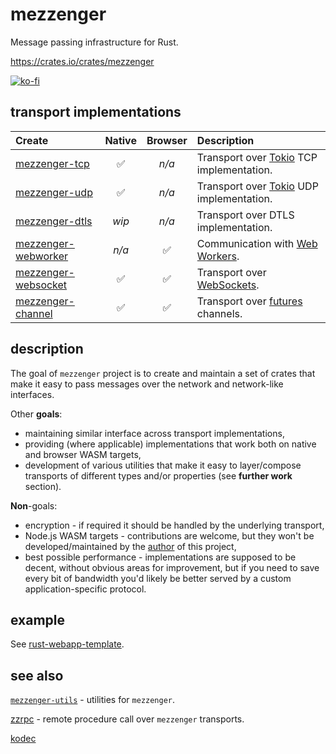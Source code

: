 # mezzenger

Message passing infrastructure for Rust.

https://crates.io/crates/mezzenger

[![ko-fi](https://ko-fi.com/img/githubbutton_sm.svg)](https://ko-fi.com/O5O31JYZ4)

## transport implementations

| Create                                                                                                       |    Native    |    Browser    | Description                                                                                                            |
|:-------------------------------------------------------------------------------------------------------------|:------------:|:-------------:|:-----------------------------------------------------------------------------------------------------------------------|
| [mezzenger-tcp](https://github.com/zduny/mezzenger/tree/master/mezzenger-tcp)                                | ✅           | *n/a*        | Transport over [Tokio](https://tokio.rs/) TCP implementation.                                                          |
| [mezzenger-udp](https://github.com/zduny/mezzenger/tree/master/mezzenger-udp)                                | ✅           | *n/a*        | Transport over [Tokio](https://tokio.rs/) UDP implementation.                                                          |
| [mezzenger-dtls](https://github.com/zduny/mezzenger/tree/master/mezzenger-dtls)                              | *wip*        | *n/a*        | Transport over DTLS implementation.                                                                                  |
| [mezzenger-webworker](https://github.com/zduny/mezzenger/tree/master/mezzenger-webworker)                    | *n/a*        | ✅             | Communication with [Web Workers](https://developer.mozilla.org/en-US/docs/Web/API/Web_Workers_API/Using_web_workers).  |
| [mezzenger-websocket](https://github.com/zduny/mezzenger/tree/master/mezzenger-websocket)                    | ✅           | ✅             | Transport over [WebSockets](https://developer.mozilla.org/en-US/docs/Web/API/WebSockets_API).                          |
| [mezzenger-channel](https://github.com/zduny/mezzenger/tree/master/mezzenger-channel)  | ✅      | ✅        | Transport over [futures](https://github.com/rust-lang/futures-rs) channels. |


## description

The goal of `mezzenger` project is to create and maintain a set of crates that make it easy to pass messages
over the network and network-like interfaces.

Other **goals**:
 - maintaining similar interface across transport implementations,
 - providing (where applicable) implementations that work both on native and browser WASM targets,
 - development of various utilities that make it easy to layer/compose transports of different types and/or properties (see **further work** section).

**Non**-goals:
 - encryption - if required it should be handled by the underlying transport,
 - Node.js WASM targets - contributions are welcome, but they won't be developed/maintained by the [author](https://github.com/zduny) of this project,
 - best possible performance - implementations are supposed to be decent, without obvious areas for improvement, but if you need to save every bit of bandwidth you'd likely be better served by a custom application-specific protocol.  

## example

See [rust-webapp-template](https://github.com/zduny/rust-webapp-template).

## see also

[`mezzenger-utils`](https://github.com/zduny/mezzenger/tree/master/mezzenger-utils) - utilities for `mezzenger`.

[zzrpc](https://github.com/zduny/zzrpc) - remote procedure call over `mezzenger` transports.

[kodec](https://github.com/zduny/kodec)
